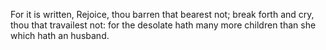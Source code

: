 For it is written, Rejoice, thou barren that bearest not; break forth and cry, thou that travailest not: for the desolate hath many more children than she which hath an husband.
